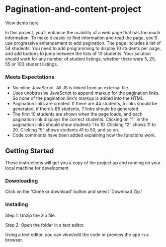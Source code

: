 # Pagination-and-content-project

View demo [here](https://epaitoo.github.io/pagination-and-content-filter/)

In this project, you'll enhance the usability of a web page that has too much information. To make it easier to find information and read the page, you'll use progressive enhancement to add pagination.
The page includes a list of 54 students. You need to add programming to display 10 students per page, and add buttons to jump between the lists of 10 students.
Your solution should work for any number of student listings, whether there were 5, 25, 55 or 100 student listings.

### Meets Expectations

* No inline JavaScript. All JS is linked from an external file.
* Uses unobtrusive JavaScript to append markup for the pagination links. So none of the pagination link's markup is added into the HTML.
* Pagination links are created. If there are 44 students, 5 links should be generated, if there’s 66 students, 7 links should be generated.
* The first 10 students are shown when the page loads, and each pagination link displays the correct students.
Clicking on “1” in the pagination links should show students 1 to 10. Clicking “2” shows 11 to 20. Clicking “5” shows students 41 to 50, and so on.
* Code comments have been added explaining how the functions work.

## Getting Started

These instructions will get you a copy of the project up and running on your local machine for development

### Downloading

Click on the 'Clone or download' button and select 'Download Zip.'

### Installing

Step 1: Unzip the zip file.

Step 2: Open the folder in a text editor.

Using a text editor, you can view/edit the code or preview the app in a browser.
